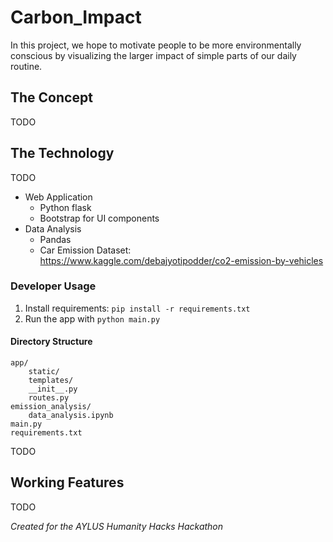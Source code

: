 # Carbon_Impact

In this project, we hope to motivate people to be more environmentally conscious by visualizing the larger impact of simple parts of our daily routine.

## The Concept
TODO
## The Technology
TODO
- Web Application
    - Python flask
    - Bootstrap for UI components
- Data Analysis
    - Pandas
    - Car Emission Dataset: https://www.kaggle.com/debajyotipodder/co2-emission-by-vehicles


### Developer Usage
1. Install requirements: `pip install -r requirements.txt`
2. Run the app with `python main.py`
#### Directory Structure
```
app/
    static/
    templates/
    __init__.py
    routes.py
emission_analysis/
    data_analysis.ipynb
main.py
requirements.txt
```
TODO
## Working Features
TODO

*Created for the AYLUS Humanity Hacks Hackathon*